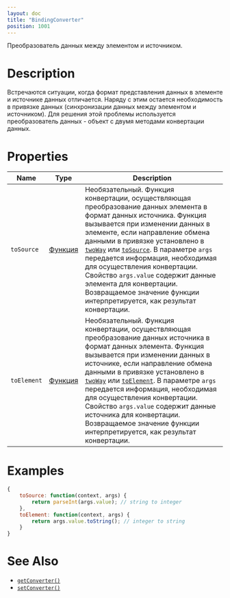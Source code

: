 ```yaml
---
layout: doc
title: "BindingConverter"
position: 1001
---
```


Преобразователь данных между элементом и источником.

# Description

Встречаются ситуации, когда формат представления данных в элементе и источнике данных отличается.
Наряду с этим остается необходимость в привязке данных (синхронизации данных между элементом и
источником). Для решения этой проблемы используется преобразователь данных - объект с двумя
методами конвертации данных.

# Properties

|Name|Type|Description|
|----|----|-----------|
|`toSource`|[Функция](../../Script/)|Необязательный. Функция конвертации, осуществляющая преобразование данных элемента в формат данных источника. Функция вызывается при изменении данных в элементе, если направление обмена данными в привязке установлено в [`twoWay`](../BindingMode/) или [`toSource`](../BindingMode/). В параметре `args` передается информация, необходимая для осуществления конвертации. Свойство `args.value` содержит данные элемента для конвертации. Возвращаемое значение функции интерпретируется, как результат конвертации.|
|`toElement`|[Функция](../../Script/)|Необязательный. Функция конвертации, осуществляющая преобразование данных источника в формат данных элемента. Функция вызывается при изменении данных в источнике, если направление обмена данными в привязке установлено в [`twoWay`](../BindingMode/) или [`toElement`](../BindingMode/). В параметре `args` передается информация, необходимая для осуществления конвертации. Свойство `args.value` содержит данные источника для конвертации. Возвращаемое значение функции интерпретируется, как результат конвертации.|

# Examples

```js
{
    toSource: function(context, args) {
        return parseInt(args.value); // string to integer
    },
    toElement: function(context, args) {
        return args.value.toString(); // integer to string
    }
}
```

# See Also

* [`getConverter()`](../DataBinding.getConverter/)
* [`setConverter()`](../DataBinding.setConverter/)
